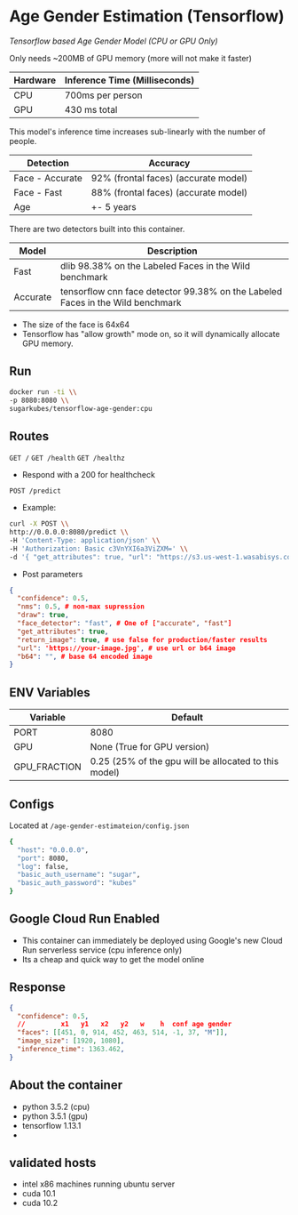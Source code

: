 # Age Gender Estimation (Tensorflow)

*Tensorflow based Age Gender Model (CPU or GPU Only)*

Only needs ~200MB of GPU memory (more will not make it faster)

| Hardware 	| Inference Time (Milliseconds)
|----------	|-------------------------------
| CPU      	| 700ms per person
| GPU       | 430 ms total

This model's inference time increases sub-linearly with the number of people.

| Detection       | Accuracy
|---------------	|-------------------------------
| Face - Accurate | 92% (frontal faces) (accurate model)
| Face - Fast     | 88% (frontal faces) (accurate model)
| Age      	      | +- 5 years

There are two detectors built into this container.

| Model     | Description
|----------	|-------------------------------
| Fast      | dlib 98.38% on the Labeled Faces in the Wild benchmark
| Accurate  | tensorflow cnn face detector 99.38% on the Labeled Faces in the Wild benchmark

- The size of the face is 64x64
- Tensorflow has "allow growth" mode on, so it will dynamically allocate GPU memory.

## Run
```sh
docker run -ti \\
-p 8080:8080 \\
sugarkubes/tensorflow-age-gender:cpu
```


## Routes

`GET /`
`GET /health`
`GET /healthz`
- Respond with a 200 for healthcheck

`POST /predict`
- Example:
```sh
curl -X POST \\
http://0.0.0.0:8080/predict \\
-H 'Content-Type: application/json' \\
-H 'Authorization: Basic c3VnYXI6a3ViZXM=' \\
-d '{ "get_attributes": true, "url": "https://s3.us-west-1.wasabisys.com/public.sugarkubes/repos/sugar-cv/object-detection/friends.jpg" }'
```

- Post parameters
```json
{
  "confidence": 0.5,
  "nms": 0.5, # non-max supression
  "draw": true,
  "face_detector": "fast", # One of ["accurate", "fast"]
  "get_attributes": true,
  "return_image": true, # use false for production/faster results
  "url": 'https://your-image.jpg', # use url or b64 image
  "b64": "", # base 64 encoded image
}
```


## ENV Variables

| Variable 	   | Default
|------------  |-------------------------------
| PORT         | 8080
| GPU          | None (True for GPU version)
| GPU_FRACTION | 0.25 (25% of the gpu will be allocated to this model)


## Configs
Located at `/age-gender-estimateion/config.json`
```bash
{
  "host": "0.0.0.0",
  "port": 8080,
  "log": false,
  "basic_auth_username": "sugar",
  "basic_auth_password": "kubes"
}
```

## Google Cloud Run Enabled

- This container can immediately be deployed using Google's new Cloud Run serverless service (cpu inference only)
- Its a cheap and quick way to get the model online

## Response

```json
{
  "confidence": 0.5,
  //         x1   y1   x2   y2   w    h  conf age gender
  "faces": [[451, 0, 914, 452, 463, 514, -1, 37, "M"]],
  "image_size": [1920, 1080],
  "inference_time": 1363.462,
}
```



## About the container
- python 3.5.2 (cpu)
- python 3.5.1 (gpu)
- tensorflow 1.13.1
-

## validated hosts
- intel x86 machines running ubuntu server
- cuda 10.1
- cuda 10.2
